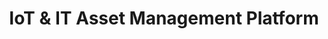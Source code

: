 ---
title: "IoT & IT Asset Management Platform"
# watermark text
watermark: "Asset Management"
# page header background image
page_header_image: "images/background/about.jpg"
# meta description
description : "A Smarter Tomorrow with IoT & IT Asset Life Cycle Management"

layout : "service"
draft : false

##################################### About #############################
about:
  enable : true
  about_item:
    # about item loop
    - image : "images/common/soon.png"
      subtitle : "Explore"
      title : "IoT Life Cycle Management"
      content : "We are crafting a platform that brings assets to life, turning data into decisions and monitoring into mastery..<br><br><br><br><br><br><br> <br><br><br><br><br><br><br>"
      button:
        enable : false
        label : "Explore the Service"
        link : "https://msgcloud.in"
        

---